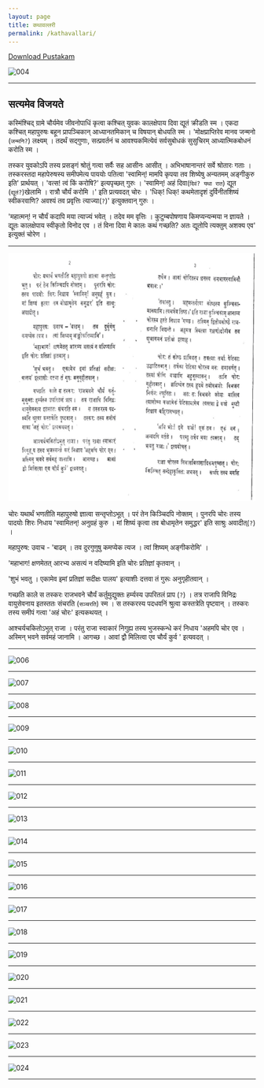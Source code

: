 ```yaml
---
layout: page
title: कथावल्लरी
permalink: /kathavallari/
---
```

[Download Pustakam](/chittoor/assets/chittoor-2-अभिज्ञ/kathavallari/1343663-KathAvallaribook.pdf)

![004](/chittoor/assets/chittoor-2-अभिज्ञ/kathavallari/ocr/jpg/004.jpg)

---

## सत्यमेव विजयते

कस्मिंश्चिद् ग्रामे चौर्यमेव जीवनोपाधिं कृत्वा कश्चित् युवकः कालक्षेपाय दिवा द्यूतं क्रीडति स्म । एकदा कश्चित् महापुरुषः बहून प्रापञ्चिकान् आध्यानतमिकान् च विषयान् बोधयति स्म । 'मोक्षप्राप्तिरेव मानव जन्मनो (`जन्मनि?`) लक्ष्यम् । तदर्थं सद्गुणाः, सत्प्रवर्तनं च आवश्यकमित्येवं सर्वसुबोधकं सुसुचिरम् आध्यात्मिकबोधनं करोति स्म ।

तस्कर युवकोऽपि तस्य प्रसङ्गं श्रोतुं गत्वा सर्वैः सह आसीनः आसीत् । अभिभाषानान्तरं सर्वे श्रोतारः गताः । तस्करस्तदा महापेरुषस्य समीपमेत्य पाययोः पतित्वा 'स्वामिन्! मामपि कृपया तव शिष्येषु अन्यतमम् अङ्गीकुरु इति' प्रार्थयत् । 'वत्स! त्वं किं करोषि?' इत्यपृच्छत् गुरुः । 'स्वामिन्! अहं दिवा(`दिवं? यथा रात`) द्यूत (`द्यूतं?`)खेलामि । रात्रौ चौर्यं करोमि ।' इति प्रत्यवदत् चोरः । 'धिक्! धिक्! कथमेतादृशं दुर्विनीतशिष्यं स्वीकरवाणि? अवश्यं तव प्रवृत्तिः त्याज्या(`?`)' इत्युक्तवान् गुरुः ।

'महात्मन्! न चौर्यं कदापि मया त्याज्यं भवेत् । तदेव मम वृत्तिः । कुटुम्बपोषणाय किमप्यन्यन्मया न ज्ञायते । द्यूतः कालक्षेपाय स्वीकृतो विनोद एव । तं विना दिवा मे कालः कथं गच्छति?  अतः द्यूतोपि त्यक्तुम् अशक्य एव' इत्युक्तं चोरेण ।

---

![005](/assets/chittoor-2-अभिज्ञ/kathavallari/ocr/jpg/005.jpg)

चोरः यथार्थं भणतीति महापुरुषो ज्ञात्वा सन्तृप्तोऽभूत् । परं तेन किञ्चिदपि नोक्तम् । पुनरपि चोरः तस्य पादयोः शिरः निधाय 'स्वामितन्! अनुग्रहं कुरु । मां शिष्यं कृत्वा तव बोधामृतेन समुद्धर' इति साश्रुः अवादीत्(`?`) ।

महापुरुष: उवाच - 'बाढम् । तव दुरगुणुषु कमप्येक त्यज । त्वां शिष्यम् अङ्गीकरोमि' ।

'महाभाग! क्षणमेतत् आरभ्य असत्यं न वदिष्यामि इति चोरः प्रतिज्ञां कृतवान् ।

'शुभं भवतु । एकामेव इमां प्रतिज्ञां सदीक्षः पालय' इत्याशीः दत्तवा तं गुरूः अनुगृहीतवान् ।

गच्छति काले स तस्करः राजभवने चौर्यं कर्तुमुद्युक्तः हर्म्यस्य उपरितलं प्राप (`?`) । तत्र राजापि विनिद्रः वायुसेवनाय इतस्ततः संचरति (`सञ्चरति`) स्म । स तस्करस्य पदधवनिं श्रुत्वा कस्तत्रेति पृष्टवान् । तस्करः तस्य समीपं गत्वा 'अहं चोरः' इत्यकथयत् । 

आश्चर्यचकितोऽभुत् राजा । परंतु राजा स्वाकारं निगुह्य तस्य भुजस्कन्धे करं निधाय 'अहमपि चोर एव । अस्मिन् भवने सर्वमहं जानामि । आगच्छ । आवां द्वौ मिलित्वा एव चौर्यं कुर्व ' इत्यवदत् । 

---

![006](/chittoor/assets/chittoor-2-अभिज्ञ/kathavallari/ocr/jpg/006.jpg)

---

![007](/chittoor/assets/chittoor-2-अभिज्ञ/kathavallari/ocr/jpg/007.jpg)

---

![008](/chittoor/assets/chittoor-2-अभिज्ञ/kathavallari/ocr/jpg/008.jpg)

---

![009](/chittoor/assets/chittoor-2-अभिज्ञ/kathavallari/ocr/jpg/009.jpg)

---

![010](/chittoor/assets/chittoor-2-अभिज्ञ/kathavallari/ocr/jpg/010.jpg)

---

![011](/chittoor/assets/chittoor-2-अभिज्ञ/kathavallari/ocr/jpg/011.jpg)

---

![012](/chittoor/assets/chittoor-2-अभिज्ञ/kathavallari/ocr/jpg/012.jpg)

---

![013](/chittoor/assets/chittoor-2-अभिज्ञ/kathavallari/ocr/jpg/013.jpg)

---

![014](/chittoor/assets/chittoor-2-अभिज्ञ/kathavallari/ocr/jpg/014.jpg)

---

![015](/chittoor/assets/chittoor-2-अभिज्ञ/kathavallari/ocr/jpg/015.jpg)

---

![016](/chittoor/assets/chittoor-2-अभिज्ञ/kathavallari/ocr/jpg/016.jpg)

---

![017](/chittoor/assets/chittoor-2-अभिज्ञ/kathavallari/ocr/jpg/017.jpg)

---

![018](/chittoor/assets/chittoor-2-अभिज्ञ/kathavallari/ocr/jpg/018.jpg)

---

![019](/chittoor/assets/chittoor-2-अभिज्ञ/kathavallari/ocr/jpg/019.jpg)

---

![020](/chittoor/assets/chittoor-2-अभिज्ञ/kathavallari/ocr/jpg/020.jpg)

---

![021](/chittoor/assets/chittoor-2-अभिज्ञ/kathavallari/ocr/jpg/021.jpg)

---

![022](/chittoor/assets/chittoor-2-अभिज्ञ/kathavallari/ocr/jpg/022.jpg)

---

![023](/chittoor/assets/chittoor-2-अभिज्ञ/kathavallari/ocr/jpg/023.jpg)

---

![024](/chittoor/assets/chittoor-2-अभिज्ञ/kathavallari/ocr/jpg/024.jpg)

---

<!-- ![025](/chittoor/assets/chittoor-2-अभिज्ञ/kathavallari/ocr/jpg/025.jpg) -->
